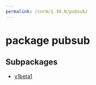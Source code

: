 ```yaml
---
permalink: /cnrm/1.30.0/pubsub/
---
```


# package pubsub



## Subpackages

* [v1beta1](pubsub-v1beta1.md)
